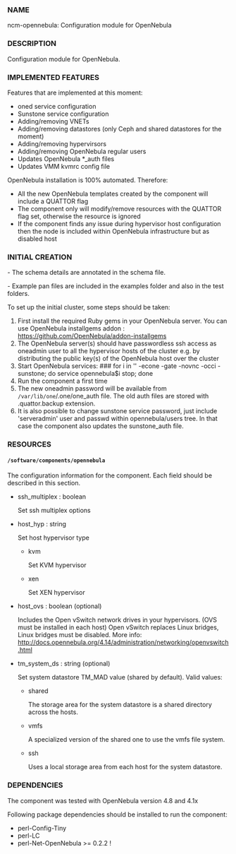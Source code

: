 ### NAME

ncm-opennebula: Configuration module for OpenNebula

### DESCRIPTION

Configuration module for OpenNebula.

### IMPLEMENTED FEATURES

Features that are implemented at this moment:

- oned service configuration
- Sunstone service configuration
- Adding/removing VNETs
- Adding/removing datastores (only Ceph and shared datastores for the moment)
- Adding/removing hypervirsors
- Adding/removing OpenNebula regular users
- Updates OpenNebula \*\_auth files
- Updates VMM kvmrc config file

OpenNebula installation is 100% automated. Therefore:

- All the new OpenNebula templates created by the component will include a QUATTOR flag
- The component only will modify/remove resources with the QUATTOR flag set, otherwise the resource is ignored
- If the component finds any issue during hypervisor host configuration then the node is included within OpenNebula infrastructure but as disabled host

### INITIAL CREATION

\- The schema details are annotated in the schema file.

\- Example pan files are included in the examples folder and also in the test folders.

To set up the initial cluster, some steps should be taken:

1. First install the required Ruby gems in your OpenNebula server. You can use OpenNebula installgems addon : https://github.com/OpenNebula/addon-installgems
2. The OpenNebula server(s) should have passwordless ssh access as oneadmin user to all the hypervisor hosts of the cluster e.g. by distributing the public key(s) of the OpenNebula host over the cluster
3. Start OpenNebula services: \### for i in '' -econe -gate -novnc -occi -sunstone; do service opennebula$i stop; done
4. Run the component a first time
5. The new oneadmin password will be available from `/var/lib/one`/.one/one\_auth file. The old auth files are stored with .quattor.backup extension.
6. It is also possible to change sunstone service password, just include 'serveradmin' user and passwd within opennebula/users tree. In that case the component also updates the sunstone\_auth file.

### RESOURCES

#### `/software/components/opennebula`

The configuration information for the component.  Each field should
be described in this section.

- ssh\_multiplex : boolean

    Set ssh multiplex options

- host\_hyp : string

    Set host hypervisor type

    - kvm

        Set KVM hypervisor

    - xen

        Set XEN hypervisor

- host\_ovs : boolean (optional)

    Includes the Open vSwitch network drives in your hypervisors. (OVS must be installed in each host)
    Open vSwitch replaces Linux bridges, Linux bridges must be disabled.
    More info: http://docs.opennebula.org/4.14/administration/networking/openvswitch.html

- tm\_system\_ds : string (optional)

    Set system datastore TM\_MAD value (shared by default). Valid values:

    - shared

        The storage area for the system datastore is a shared directory across the hosts.

    - vmfs

        A specialized version of the shared one to use the vmfs file system.

    - ssh

        Uses a local storage area from each host for the system datastore.

### DEPENDENCIES

The component was tested with OpenNebula version 4.8 and 4.1x

Following package dependencies should be installed to run the component:

- perl-Config-Tiny
- perl-LC
- perl-Net-OpenNebula >= 0.2.2 !
